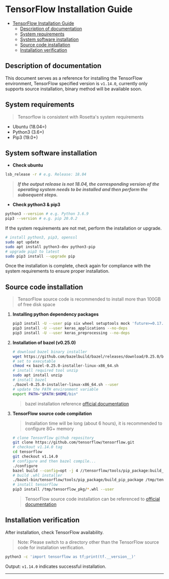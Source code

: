 # TensorFlow Installation Guide

- [TensorFlow Installation Guide](#tensorflow-installation-guide)
  - [Description of documentation](#description-of-documentation)
  - [System requirements](#system-requirements)
  - [System software installation](#system-software-installation)
  - [Source code installation](#source-code-installation)
  - [Installation verification](#installation-verification)

## Description of documentation

This document serves as a reference for installing the TensorFlow environment, TensorFlow specified version is `v1.14.0`, currently only supports source installation, binary method will be available soon.

## System requirements

> Tensorflow is consistent with Rosetta's system requirements

- Ubuntu (18.04=)
- Python3 (3.6+)
- Pip3 (19.0+)

## System software installation

- **Check ubuntu**
```bash
lsb_release -r # e.g. Release: 18.04
````
> ***If the output release is not 18.04, the corresponding version of the operating system needs to be installed and then perform the subsequent steps.***

- **Check python3 & pip3**

```bash
python3 --version # e.g. Python 3.6.9
pip3 --version # e.g. pip 20.0.2
````

If the system requirements are not met, perform the installation or upgrade.

```bash
# install python3, pip3, openssl
sudo apt update
sudo apt install python3-dev python3-pip
# upgrade pip3 to latest 
sudo pip3 install --upgrade pip
```

Once the installation is complete, check again for compliance with the system requirements to ensure proper installation.


## Source code installation

> TensorFlow source code is recommended to install more than 100GB of free disk space

1. **Installing python dependency packages**
    ```bash
    pip3 install -U --user pip six wheel setuptools mock 'future>=0.17.1' 'numpy==1.16.4'
    pip3 install -U --user keras_applications --no-deps
    pip3 install -U --user keras_preprocessing --no-deps
    ````

2. **Installation of bazel (v0.25.0)**

    ```bash
    # download bazel binary installer
    wget https://github.com/bazelbuild/bazel/releases/download/0.25.0/bazel-0.25.0-installer-linux-x86_64.sh
    # set to executable
    chmod +x bazel-0.25.0-installer-linux-x86_64.sh
    # install required tool unzip
    sudo apt install unzip
    # install bazel
    ./bazel-0.25.0-installer-linux-x86_64.sh --user
    # update the PATH environment variable
    export PATH="$PATH:$HOME/bin"
    ````

    > bazel installation reference [official documentation](https://docs.bazel.build/versions/master/install-ubuntu.html#install-with-installer-ubuntu)

3. **TensorFlow source code compilation**
    > Installation time will be long (about 6 hours), it is recommended to configure 8G+ memory
    ```bash
    # clone TensorFlow github repository
    git clone https://github.com/tensorflow/tensorflow.git
    # checkout v1.14.0 tag
    cd tensorflow
    git checkout v1.14.0
    # configure and then bazel compile...
    ./configure
    bazel build --config=opt -j 4 //tensorflow/tools/pip_package:build_pip_package
    # build .whl installer
    ./bazel-bin/tensorflow/tools/pip_package/build_pip_package /tmp/tensorflow_pkg
    # install tensorflow
    pip3 install /tmp/tensorflow_pkg/*.whl --user
    ````
    > TensorFlow source code installation can be referenced to [official documentation][tensorflow-source-install] 

## Installation verification

After installation, check TensorFlow availability.

> Note: Please switch to a directory other than the TensorFlow source code for installation verification.

```bash
python3 -c 'import tensorflow as tf;print(tf.__version__)'
````

Output: `v1.14.0` indicates successful installation.

-----

[bazel-install]:https://docs.bazel.build/versions/master/install-ubuntu.html#install-with-installer-ubuntu
[tensorflow-source-install]:https://www.tensorflow.org/install/source